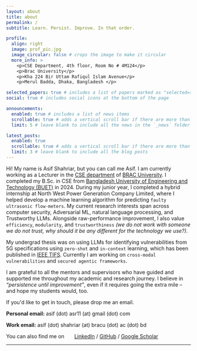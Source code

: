 ```yaml
---
layout: about
title: about
permalink: /
subtitle: Learn. Persist. Improve. In that order.

profile:
  align: right
  image: prof_pic.jpg
  image_circular: false # crops the image to make it circular
  more_info: >
    <p>CSE Department, 4th floor, Room No # 4M124</p>
    <p>Brac University</p>
    <p>Kha 224 Bir Uttam Rafiqul Islam Avenue</p>
    <p>Merul Badda, Dhaka, Bangladesh </p>

selected_papers: true # includes a list of papers marked as "selected={true}"
social: true # includes social icons at the bottom of the page

announcements:
  enabled: true # includes a list of news items
  scrollable: true # adds a vertical scroll bar if there are more than 3 news items
  limit: 5 # leave blank to include all the news in the `_news` folder

latest_posts:
  enabled: true
  scrollable: true # adds a vertical scroll bar if there are more than 3 new posts items
  limit: 3 # leave blank to include all the blog posts
---
```



Hi! My name is Asif Shahriar, but you can call me Asif. I am currently working as a Lecturer in the [CSE department](https://cse.sds.bracu.ac.bd/) of [BRAC University](https://www.bracu.ac.bd/). I completed my B.Sc. in CSE from [Bangladesh University of Engineering and Technology (BUET)](https://cse.buet.ac.bd/) in 2024. During my junior year, I completed a hybrid internship at North West Power Generation Company Limited, where I helped develop a machine learning algorithm for predicting `faulty ultrasonic flow-meters`. My current research interests span across computer security, Adversarial ML, natural language processing, and Trustworthy LLMs. Alongside raw-performance improvement, I also value `efficiency`, `modularity`, and `trustworthiness` _(we do not work with someone we do not trust, why should it be any different for the technology we use?)_.

My undergrad thesis was on using LLMs for identifying vulnerabilities from 5G specifications using `zero-shot` and `in-context` learning, which has been published in [IEEE TIFS](https://ieeexplore.ieee.org/document/11072222). Currently I am working on `cross-modal vulnerabilities` and `secured agentic frameworks`.


I am grateful to all the mentors and supervisors who have guided and supported me throughout my academic and research journey. I believe in _“persistence until improvement”_, even if it requires going the extra mile – and hope my students would, too.


If you'd like to get in touch, please drop me an email.

**Personal email:** asif (dot) asr11 (at) gmail (dot) com

**Work email:** asif (dot) shahriar (at) bracu (dot) ac (dot) bd

You can also find me on &nbsp; &nbsp; &nbsp; [LinkedIn](https://www.linkedin.com/in/asif-shahriar-0135a82a8/) / [GitHub](https://github.com/asif-shahriar11) / [Google Scholar](https://scholar.google.com/citations?user=JzWK7fS2qRUC&hl=en)




---
